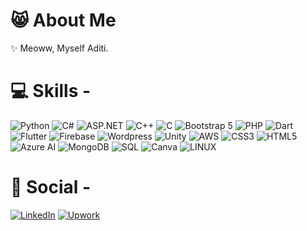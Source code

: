 # 😸 About Me
✨ Meoww, Myself Aditi.<br>

# 💻 Skills - 
![Python](https://img.shields.io/badge/python-3670A0?style=for-the-badge&logo=python&logoColor=ffdd54) 
![C#](https://img.shields.io/badge/csharp-823085?style=for-the-badge&logo=csharp&logoColor=white)
![ASP.NET](https://img.shields.io/badge/dotnet-3670A0?style=for-the-badge&logo=dotnet&logoColor=white)
![C++](https://img.shields.io/badge/c++-004482?style=for-the-badge&logo=cplusplus&logoColor=white)
![C](https://img.shields.io/badge/c-3670A0?style=for-the-badge&logo=c&logoColor=ffdd54)
![Bootstrap 5](https://img.shields.io/badge/bootstrap-823085?style=for-the-badge&logo=bootstrap&logoColor=white)
![PHP](https://img.shields.io/badge/php-AEB2D5?style=for-the-badge&logo=php&logoColor=white)
![Dart](https://img.shields.io/badge/dart-01579b?style=for-the-badge&logo=dart&logoColor=white)
![Flutter](https://img.shields.io/badge/flutter-1fbcfd?style=for-the-badge&logo=flutter&logoColor=white)
![Firebase](https://img.shields.io/badge/firebase-110b09?style=for-the-badge&logo=firebase)
![Wordpress](https://img.shields.io/badge/wordpress-21759b?style=for-the-badge&logo=wordpress&logoColor=white)
![Unity](https://img.shields.io/badge/unity-110b09?style=for-the-badge&logo=unity&logoColor=white)
![AWS](https://img.shields.io/badge/amazonaws-ff9900?style=for-the-badge&logo=amazonaws&logoColor=white)
![CSS3](https://img.shields.io/badge/css3-%231572B6.svg?style=for-the-badge&logo=css3&logoColor=white) 
![HTML5](https://img.shields.io/badge/html5-%23E34F26.svg?style=for-the-badge&logo=html5&logoColor=white) 
![Azure AI](https://img.shields.io/badge/azure-%230072C6.svg?style=for-the-badge&logo=azure-devops&logoColor=white) 
![MongoDB](https://img.shields.io/badge/MongoDB-%234ea94b.svg?style=for-the-badge&logo=mongodb&logoColor=white) 
![SQL](https://img.shields.io/badge/mysql-%2300f.svg?style=for-the-badge&logo=mysql&logoColor=white) 
![Canva](https://img.shields.io/badge/Canva-%2300C4CC.svg?style=for-the-badge&logo=Canva&logoColor=white) 
![LINUX](https://img.shields.io/badge/Linux-FCC624?style=for-the-badge&logo=linux&logoColor=black)


# 🤝 Social - 
[![LinkedIn](https://img.shields.io/badge/LinkedIn-%230077B5.svg?logo=linkedin&logoColor=white)](https://www.linkedin.com/in/aditi-salvi-59a704223/) 
[![Upwork](https://img.shields.io/badge/Upwork-%557CFC00.svg?logo=upwork&logoColor=white)](https://www.upwork.com/freelancers/~0148b5e37653d664fd)


